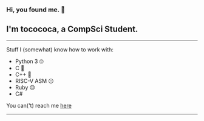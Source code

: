 ### Hi, you found me. 👋
## I'm tocococa, a CompSci Student.
---

Stuff I (somewhat) know how to work with:

 - Python 3 🙄
 - C 💖
 - C++ 🤖 
 - RISC-V ASM 😐
 - Ruby 😒
 - C#

You can('t) reach me [here](https://tocococa.github.io/)

---

